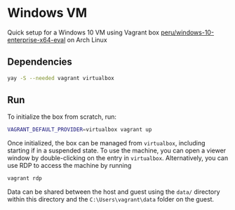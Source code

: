 # Windows VM

Quick setup for a Windows 10 VM using Vagrant box
[peru/windows-10-enterprise-x64-eval](https://app.vagrantup.com/peru/boxes/windows-10-enterprise-x64-eval)
on Arch Linux

## Dependencies

```bash
yay -S --needed vagrant virtualbox
```

## Run

To initialize the box from scratch, run:

```bash
VAGRANT_DEFAULT_PROVIDER=virtualbox vagrant up
```

Once initialized, the box can be managed from `virtualbox`, including
starting if in a suspended state. To use the machine, you can open a viewer
window by double-clicking on the entry in `virtualbox`. Alternatively, you
can use RDP to access the machine by running

```bash
vagrant rdp
```

Data can be shared between the host and guest using the `data/` directory within
this directory and the `C:\Users\vagrant\data` folder on the guest.
